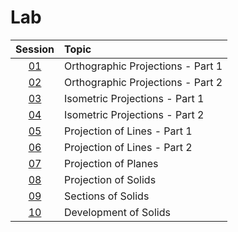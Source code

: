 # Lab

|  Session  | Topic                             |
| :-------: | :-------------------------------- |
| [01](01/) | Orthographic Projections - Part 1 |
| [02](02/) | Orthographic Projections - Part 2 |
| [03](03/) | Isometric Projections - Part 1    |
| [04](04/) | Isometric Projections - Part 2    |
| [05](05/) | Projection of Lines - Part 1      |
| [06](06/) | Projection of Lines - Part 2      |
| [07](07/) | Projection of Planes              |
| [08](08/) | Projection of Solids              |
| [09](09/) | Sections of Solids                |
| [10](10/) | Development of Solids             |
